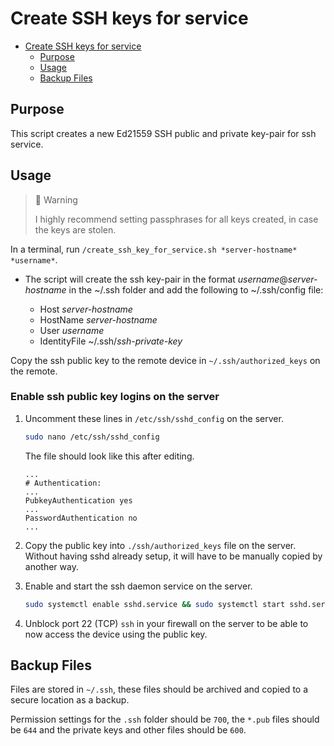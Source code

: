 # Create SSH keys for service

- [Create SSH keys for service](#create-ssh-keys-for-service)
  - [Purpose](#purpose)
  - [Usage](#usage)
  - [Backup Files](#backup-files)

## Purpose

This script creates a new Ed21559 SSH public and private key-pair for ssh service.

## Usage

> 🚧 Warning
>
> I highly recommend setting passphrases for all keys created, in case the keys are stolen.

In a terminal, run `/create_ssh_key_for_service.sh *server-hostname* *username*`.

- The script will create the ssh key-pair in the format *username*@*server-hostname* in the ~/.ssh folder and add the following to ~/.ssh/config file:

  - Host *server-hostname*
  - HostName *server-hostname*
  - User *username*
  - IdentityFile ~/.ssh/*ssh-private-key*

Copy the ssh public key to the remote device in `~/.ssh/authorized_keys` on the remote.

### Enable ssh public key logins on the server

1. Uncomment these lines in `/etc/ssh/sshd_config` on the server.

    ```bash
    sudo nano /etc/ssh/sshd_config
    ```

    The file should look like this after editing.

    ```
    ...
    # Authentication:
    ...
    PubkeyAuthentication yes
    ...
    PasswordAuthentication no
    ...
    ```

1. Copy the public key into `./ssh/authorized_keys` file on the server. Without having sshd already setup, it will have to be manually copied by another way.

1. Enable and start the ssh daemon service on the server.

    ```bash
    sudo systemctl enable sshd.service && sudo systemctl start sshd.service
    ```

1. Unblock port 22 (TCP) `ssh` in your firewall on the server to be able to now access the device using the public key.

## Backup Files

Files are stored in `~/.ssh`, these files should be archived and copied to a secure location as a backup.

Permission settings for the `.ssh` folder should be `700`, the `*.pub` files should be `644` and the private keys and other files should be `600`.

